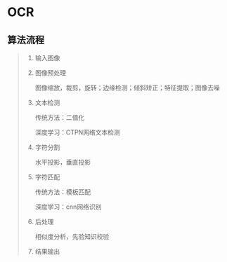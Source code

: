 # OCR

## 算法流程

>  1. 输入图像
>
>  2. 图像预处理
>
>     图像缩放，裁剪，旋转；边缘检测；倾斜矫正；特征提取；图像去噪
>
>  3. 文本检测
>
>     传统方法：二值化
>
>     深度学习：CTPN网络文本检测
>
>  4. 字符分割
>
>     水平投影，垂直投影
>
>  5. 字符匹配
>
>     传统方法：模板匹配
>
>     深度学习：cnn网络识别
>
>  6. 后处理
>
>     相似度分析，先验知识校验
>
>  7. 结果输出